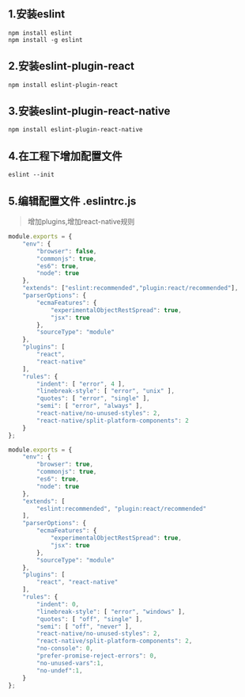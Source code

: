 ## 1.安装eslint
    npm install eslint
    npm install -g eslint

## 2.安装eslint-plugin-react
    npm install eslint-plugin-react

## 3.安装eslint-plugin-react-native
    npm install eslint-plugin-react-native

## 4.在工程下增加配置文件
    eslint --init

## 5.编辑配置文件 .eslintrc.js
> 增加plugins,增加react-native规则
```js
module.exports = {
    "env": {
        "browser": false,
        "commonjs": true,
        "es6": true,
        "node": true
    },
    "extends": ["eslint:recommended","plugin:react/recommended"],
    "parserOptions": {
        "ecmaFeatures": {
            "experimentalObjectRestSpread": true,
            "jsx": true
        },
        "sourceType": "module"
    },
    "plugins": [
        "react",
        "react-native"
    ],
    "rules": {
        "indent": [ "error", 4 ],
        "linebreak-style": [ "error", "unix" ],
        "quotes": [ "error", "single" ],
        "semi": [ "error", "always" ],
        "react-native/no-unused-styles": 2,
        "react-native/split-platform-components": 2
    }
};
```
```js
module.exports = {
    "env": {
        "browser": true,
        "commonjs": true,
        "es6": true,
        "node": true
    },
    "extends": [
        "eslint:recommended", "plugin:react/recommended"
    ],
    "parserOptions": {
        "ecmaFeatures": {
            "experimentalObjectRestSpread": true,
            "jsx": true
        },
        "sourceType": "module"
    },
    "plugins": [
        "react", "react-native"
    ],
    "rules": {
        "indent": 0,
        "linebreak-style": [ "error", "windows" ],
        "quotes": [ "off", "single" ],
        "semi": [ "off", "never" ],
        "react-native/no-unused-styles": 2,
        "react-native/split-platform-components": 2,
        "no-console": 0,
        "prefer-promise-reject-errors": 0,
        "no-unused-vars":1,
        "no-undef":1,
    }
};

```
